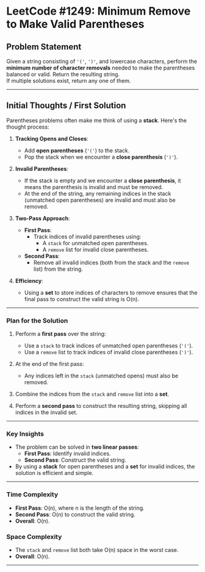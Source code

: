 # LeetCode #1249: Minimum Remove to Make Valid Parentheses

## **Problem Statement**
Given a string consisting of `'('`, `')'`, and lowercase characters, perform the **minimum number of character removals** needed to make the parentheses balanced or valid. Return the resulting string.  
If multiple solutions exist, return any one of them.

---

## **Initial Thoughts / First Solution**
Parentheses problems often make me think of using a **stack**. Here's the thought process:

1. **Tracking Opens and Closes**:
   - Add **open parentheses** (`'('`) to the stack.
   - Pop the stack when we encounter a **close parenthesis** (`')'`).

2. **Invalid Parentheses**:
   - If the stack is empty and we encounter a **close parenthesis**, it means the parenthesis is invalid and must be removed.
   - At the end of the string, any remaining indices in the stack (unmatched open parentheses) are invalid and must also be removed.

3. **Two-Pass Approach**:
   - **First Pass**: 
     - Track indices of invalid parentheses using:
       - A `stack` for unmatched open parentheses.
       - A `remove` list for invalid close parentheses.
   - **Second Pass**:
     - Remove all invalid indices (both from the stack and the `remove` list) from the string.

4. **Efficiency**:
   - Using a **set** to store indices of characters to remove ensures that the final pass to construct the valid string is O(n).

---

### **Plan for the Solution**
1. Perform a **first pass** over the string:
   - Use a `stack` to track indices of unmatched open parentheses (`'('`).
   - Use a `remove` list to track indices of invalid close parentheses (`')'`).

2. At the end of the first pass:
   - Any indices left in the `stack` (unmatched opens) must also be removed.

3. Combine the indices from the `stack` and `remove` list into a **set**.

4. Perform a **second pass** to construct the resulting string, skipping all indices in the invalid set.

---

### **Key Insights**
- The problem can be solved in **two linear passes**:
  - **First Pass**: Identify invalid indices.
  - **Second Pass**: Construct the valid string.
- By using a **stack** for open parentheses and a **set** for invalid indices, the solution is efficient and simple.

---

### **Time Complexity**
- **First Pass**: O(n), where n is the length of the string.
- **Second Pass**: O(n) to construct the valid string.
- **Overall**: O(n).

### **Space Complexity**
- The `stack` and `remove` list both take O(n) space in the worst case.
- **Overall**: O(n).

---
